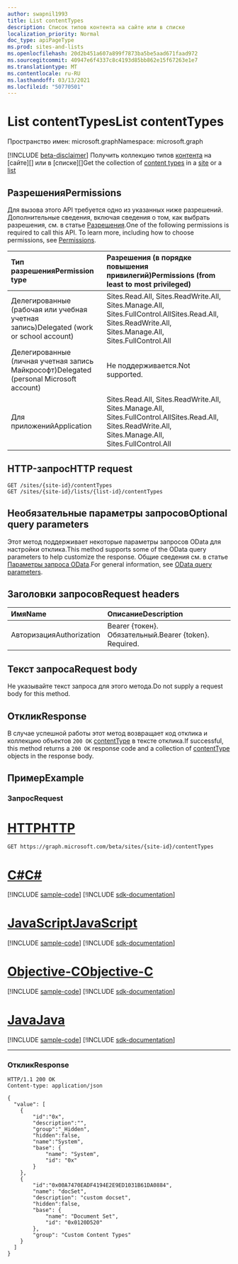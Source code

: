 ```yaml
---
author: swapnil1993
title: List contentTypes
description: Список типов контента на сайте или в списке
localization_priority: Normal
doc_type: apiPageType
ms.prod: sites-and-lists
ms.openlocfilehash: 20d2b451a607a899f7873ba5be5aad671faad972
ms.sourcegitcommit: 40947e6f4337c8c4193d85bb862e15f67263e1e7
ms.translationtype: MT
ms.contentlocale: ru-RU
ms.lasthandoff: 03/13/2021
ms.locfileid: "50770501"
---
```

# <a name="list-contenttypes"></a><span data-ttu-id="f6e69-103">List contentTypes</span><span class="sxs-lookup"><span data-stu-id="f6e69-103">List contentTypes</span></span>
<span data-ttu-id="f6e69-104">Пространство имен: microsoft.graph</span><span class="sxs-lookup"><span data-stu-id="f6e69-104">Namespace: microsoft.graph</span></span>

[!INCLUDE [beta-disclaimer](../../includes/beta-disclaimer.md)]
<span data-ttu-id="f6e69-105">Получить коллекцию типов [контента][contentType] на [сайте][] или в [списке][]</span><span class="sxs-lookup"><span data-stu-id="f6e69-105">Get the collection of [content types][contentType] in a [site][] or a [list][]</span></span>

## <a name="permissions"></a><span data-ttu-id="f6e69-106">Разрешения</span><span class="sxs-lookup"><span data-stu-id="f6e69-106">Permissions</span></span>

<span data-ttu-id="f6e69-p101">Для вызова этого API требуется одно из указанных ниже разрешений. Дополнительные сведения, включая сведения о том, как выбрать разрешения, см. в статье [Разрешения](/graph/permissions_reference.md).</span><span class="sxs-lookup"><span data-stu-id="f6e69-p101">One of the following permissions is required to call this API. To learn more, including how to choose permissions, see [Permissions](/graph/permissions_reference.md).</span></span>

|<span data-ttu-id="f6e69-109">Тип разрешения</span><span class="sxs-lookup"><span data-stu-id="f6e69-109">Permission type</span></span>      | <span data-ttu-id="f6e69-110">Разрешения (в порядке повышения привилегий)</span><span class="sxs-lookup"><span data-stu-id="f6e69-110">Permissions (from least to most privileged)</span></span>              |
|:--------------------|:---------------------------------------------------------|
|<span data-ttu-id="f6e69-111">Делегированные (рабочая или учебная учетная запись)</span><span class="sxs-lookup"><span data-stu-id="f6e69-111">Delegated (work or school account)</span></span> | <span data-ttu-id="f6e69-112">Sites.Read.All, Sites.ReadWrite.All, Sites.Manage.All, Sites.FullControl.All</span><span class="sxs-lookup"><span data-stu-id="f6e69-112">Sites.Read.All, Sites.ReadWrite.All, Sites.Manage.All, Sites.FullControl.All</span></span>    |
|<span data-ttu-id="f6e69-113">Делегированные (личная учетная запись Майкрософт)</span><span class="sxs-lookup"><span data-stu-id="f6e69-113">Delegated (personal Microsoft account)</span></span> | <span data-ttu-id="f6e69-114">Не поддерживается.</span><span class="sxs-lookup"><span data-stu-id="f6e69-114">Not supported.</span></span>    |
|<span data-ttu-id="f6e69-115">Для приложений</span><span class="sxs-lookup"><span data-stu-id="f6e69-115">Application</span></span> | <span data-ttu-id="f6e69-116">Sites.Read.All, Sites.ReadWrite.All, Sites.Manage.All, Sites.FullControl.All</span><span class="sxs-lookup"><span data-stu-id="f6e69-116">Sites.Read.All, Sites.ReadWrite.All, Sites.Manage.All, Sites.FullControl.All</span></span> |

## <a name="http-request"></a><span data-ttu-id="f6e69-117">HTTP-запрос</span><span class="sxs-lookup"><span data-stu-id="f6e69-117">HTTP request</span></span>
<!-- {
  "blockType": "ignored"
}
-->
```http
GET /sites/{site-id}/contentTypes
GET /sites/{site-id}/lists/{list-id}/contentTypes
```

## <a name="optional-query-parameters"></a><span data-ttu-id="f6e69-118">Необязательные параметры запросов</span><span class="sxs-lookup"><span data-stu-id="f6e69-118">Optional query parameters</span></span>

<span data-ttu-id="f6e69-119">Этот метод поддерживает некоторые параметры запросов OData для настройки отклика.</span><span class="sxs-lookup"><span data-stu-id="f6e69-119">This method supports some of the OData query parameters to help customize the response.</span></span> <span data-ttu-id="f6e69-120">Общие сведения см. в статье [Параметры запроса OData](/graph/query-parameters).</span><span class="sxs-lookup"><span data-stu-id="f6e69-120">For general information, see [OData query parameters](/graph/query-parameters).</span></span>

## <a name="request-headers"></a><span data-ttu-id="f6e69-121">Заголовки запросов</span><span class="sxs-lookup"><span data-stu-id="f6e69-121">Request headers</span></span>
|<span data-ttu-id="f6e69-122">Имя</span><span class="sxs-lookup"><span data-stu-id="f6e69-122">Name</span></span>|<span data-ttu-id="f6e69-123">Описание</span><span class="sxs-lookup"><span data-stu-id="f6e69-123">Description</span></span>|
|:---|:---|
|<span data-ttu-id="f6e69-124">Авторизация</span><span class="sxs-lookup"><span data-stu-id="f6e69-124">Authorization</span></span>|<span data-ttu-id="f6e69-p103">Bearer {токен}. Обязательный.</span><span class="sxs-lookup"><span data-stu-id="f6e69-p103">Bearer {token}. Required.</span></span>|

## <a name="request-body"></a><span data-ttu-id="f6e69-127">Текст запроса</span><span class="sxs-lookup"><span data-stu-id="f6e69-127">Request body</span></span>
<span data-ttu-id="f6e69-128">Не указывайте текст запроса для этого метода.</span><span class="sxs-lookup"><span data-stu-id="f6e69-128">Do not supply a request body for this method.</span></span>

## <a name="response"></a><span data-ttu-id="f6e69-129">Отклик</span><span class="sxs-lookup"><span data-stu-id="f6e69-129">Response</span></span>

<span data-ttu-id="f6e69-130">В случае успешной работы этот метод возвращает код отклика и коллекцию объектов `200 OK` [contentType](../resources/contenttype.md) в тексте отклика.</span><span class="sxs-lookup"><span data-stu-id="f6e69-130">If successful, this method returns a `200 OK` response code and a collection of [contentType](../resources/contenttype.md) objects in the response body.</span></span>

## <a name="example"></a><span data-ttu-id="f6e69-131">Пример</span><span class="sxs-lookup"><span data-stu-id="f6e69-131">Example</span></span>

### <a name="request"></a><span data-ttu-id="f6e69-132">Запрос</span><span class="sxs-lookup"><span data-stu-id="f6e69-132">Request</span></span>


# <a name="http"></a>[<span data-ttu-id="f6e69-133">HTTP</span><span class="sxs-lookup"><span data-stu-id="f6e69-133">HTTP</span></span>](#tab/http)
<!-- { "blockType": "request", "name": "enum_contentTypes"} -->

```msgraph-interactive
GET https://graph.microsoft.com/beta/sites/{site-id}/contentTypes
```
# <a name="c"></a>[<span data-ttu-id="f6e69-134">C#</span><span class="sxs-lookup"><span data-stu-id="f6e69-134">C#</span></span>](#tab/csharp)
[!INCLUDE [sample-code](../includes/snippets/csharp/enum-contenttypes-csharp-snippets.md)]
[!INCLUDE [sdk-documentation](../includes/snippets/snippets-sdk-documentation-link.md)]

# <a name="javascript"></a>[<span data-ttu-id="f6e69-135">JavaScript</span><span class="sxs-lookup"><span data-stu-id="f6e69-135">JavaScript</span></span>](#tab/javascript)
[!INCLUDE [sample-code](../includes/snippets/javascript/enum-contenttypes-javascript-snippets.md)]
[!INCLUDE [sdk-documentation](../includes/snippets/snippets-sdk-documentation-link.md)]

# <a name="objective-c"></a>[<span data-ttu-id="f6e69-136">Objective-C</span><span class="sxs-lookup"><span data-stu-id="f6e69-136">Objective-C</span></span>](#tab/objc)
[!INCLUDE [sample-code](../includes/snippets/objc/enum-contenttypes-objc-snippets.md)]
[!INCLUDE [sdk-documentation](../includes/snippets/snippets-sdk-documentation-link.md)]

# <a name="java"></a>[<span data-ttu-id="f6e69-137">Java</span><span class="sxs-lookup"><span data-stu-id="f6e69-137">Java</span></span>](#tab/java)
[!INCLUDE [sample-code](../includes/snippets/java/enum-contenttypes-java-snippets.md)]
[!INCLUDE [sdk-documentation](../includes/snippets/snippets-sdk-documentation-link.md)]

---


### <a name="response"></a><span data-ttu-id="f6e69-138">Отклик</span><span class="sxs-lookup"><span data-stu-id="f6e69-138">Response</span></span>

<!-- {
  "blockType": "response",
  "truncated": true,
  "@odata.type": "Collection(microsoft.graph.contentType)"
}
-->

```http
HTTP/1.1 200 OK
Content-type: application/json

{
  "value": [
    {
        "id":"0x",
        "description":"",
        "group":"_Hidden",
        "hidden":false,
        "name":"System",
        "base": {
            "name": "System",
            "id": "0x"
        }
    },
    {
        "id":"0x00A7470EADF4194E2E9ED1031B61DA0884",
        "name": "docSet",
        "description": "custom docset",
        "hidden":false,
        "base": {
            "name": "Document Set",
            "id": "0x0120D520"
        },
        "group": "Custom Content Types"
    }
  ]
}
```


[contentType]: ../resources/contentType.md
[site]: ../resources/site.md
[list]: ../resources/list.md
